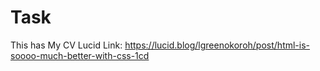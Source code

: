 # Task
This has My CV
Lucid Link: https://lucid.blog/lgreenokoroh/post/html-is-soooo-much-better-with-css-1cd
